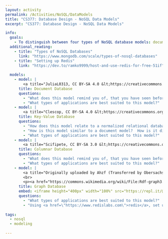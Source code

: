 ```yaml
---
layout: activity
permalink: /Activities/NoSQL/DataModels
title: "CS377: Database Design - NoSQL Data Models"
excerpt: "CS377: Database Design - NoSQL Data Models"

info:
  goals: 
    - To distinguish between four types of NoSQL database models: document, key-value, columnar, and graph
  additional_reading:
    - title: "Types of NoSQL Databases"
      link: "https://www.mongodb.com/scale/types-of-nosql-databases"
    - title: "Setting up Redis"
      link: "https://dev.to/ramko9999/host-and-use-redis-for-free-51if"
      
  models:
    - model: |
        <a title="JuliaL0313, CC BY-SA 4.0 &lt;https://creativecommons.org/licenses/by-sa/4.0&gt;, via Wikimedia Commons" href="https://commons.wikimedia.org/wiki/File:Database-document.png"><img width="256" alt="Database-document" src="https://upload.wikimedia.org/wikipedia/commons/e/ec/Database-document.png"></a>
      title: Document Database
      questions:
        - "What does this model remind you of, that you have seen before?"
        - "What types of applications are best suited to this model?"
    - model: |
        <a title="Clescop, CC BY-SA 4.0 &lt;https://creativecommons.org/licenses/by-sa/4.0&gt;, via Wikimedia Commons" href="https://commons.wikimedia.org/wiki/File:KeyValue.PNG"><img width="256" alt="KeyValue" src="https://upload.wikimedia.org/wikipedia/commons/5/5b/KeyValue.PNG"></a>
      title: Key-Value Database
      questions:
        - "How does this model relate to a normalized relational database?"
        - "How is this model similar to a document model?  How is it different?"
        - "What types of applications are best suited to this model?"
    - model: |
        <a title="Scifipete, CC BY-SA 3.0 &lt;https://creativecommons.org/licenses/by-sa/3.0&gt;, via Wikimedia Commons" href="https://commons.wikimedia.org/wiki/File:Oracle_Table_in_a_Tablespace.jpg"><img width="512" alt="Oracle Table in a Tablespace" src="https://upload.wikimedia.org/wikipedia/commons/thumb/2/2c/Oracle_Table_in_a_Tablespace.jpg/512px-Oracle_Table_in_a_Tablespace.jpg"></a>
      title: Columnar Database
      questions:
        - "What does this model remind you of, that you have seen before?"
        - "What types of applications are best suited to this model?"
    - model: |
        <a title="Originally uploaded by Ahzf (Transferred by Obersachse), CC0, via Wikimedia Commons" href="https://commons.wikimedia.org/wiki/File:GraphDatabase_PropertyGraph.png"><img width="512" alt="GraphDatabase PropertyGraph" src="https://upload.wikimedia.org/wikipedia/commons/3/3a/GraphDatabase_PropertyGraph.png"></a>
        <br>
        <p><a href="https://commons.wikimedia.org/wiki/File:Rdf-graph3.png#/media/File:Rdf-graph3.png"><img src="https://upload.wikimedia.org/wikipedia/commons/f/fd/Rdf-graph3.png" alt="Rdf-graph3.png"></a><br>Public Domain, <a href="https://commons.wikimedia.org/w/index.php?curid=17096">Link</a></p>
      title: Graph Database
      embed: <iframe height="400px" width="100%" src="https://repl.it/@BillJr99/PythonRedisExample?lite=true" scrolling="no" frameborder="no" allowtransparency="true" allowfullscreen="true" sandbox="allow-forms allow-pointer-lock allow-popups allow-same-origin allow-scripts allow-modals"></iframe> 
      questions:
        - "What types of applications are best suited to this model?"
        - "Using <a href=\"https://www.redislabs.com\">redis</a>, set up a graph database of the groups in class, and print out each group.  Here is the <a href=\"https://github.com/RedisGraph/redisgraph-py\">Redis for Python API Documentation for reference</a>."
        
tags:
  - nosql
  - modeling
  
---
```


